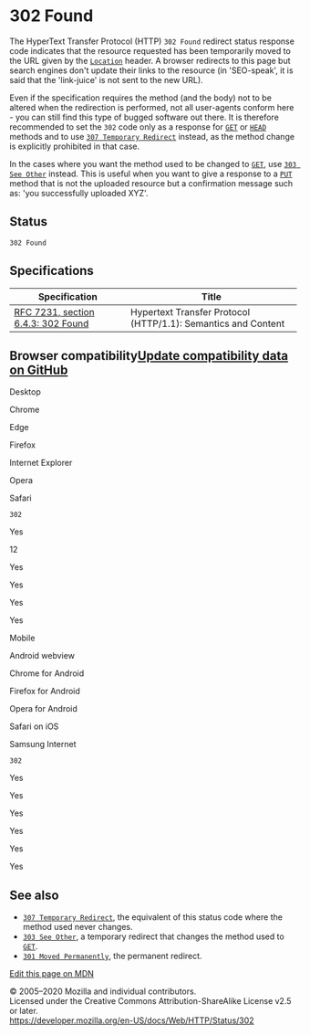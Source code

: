 302 Found
=========

The HyperText Transfer Protocol (HTTP) `302 Found` redirect status response code indicates that the resource requested has been temporarily moved to the URL given by the [`Location`](../headers/location) header. A browser redirects to this page but search engines don't update their links to the resource (in 'SEO-speak', it is said that the 'link-juice' is not sent to the new URL).

Even if the specification requires the method (and the body) not to be altered when the redirection is performed, not all user-agents conform here - you can still find this type of bugged software out there. It is therefore recommended to set the `302` code only as a response for [`GET`](../methods/get) or [`HEAD`](../methods/head) methods and to use [`307 Temporary Redirect`](307) instead, as the method change is explicitly prohibited in that case.

In the cases where you want the method used to be changed to [`GET`](../methods/get), use [`303 See Other`](303) instead. This is useful when you want to give a response to a [`PUT`](../methods/put) method that is not the uploaded resource but a confirmation message such as: 'you successfully uploaded XYZ'.

Status
------

    302 Found

Specifications
--------------

<table><thead><tr class="header"><th>Specification</th><th>Title</th></tr></thead><tbody><tr class="odd"><td><a href="https://tools.ietf.org/html/rfc7231#section-6.4.3">RFC 7231, section 6.4.3: 302 Found</a></td><td>Hypertext Transfer Protocol (HTTP/1.1): Semantics and Content</td></tr></tbody></table>

Browser compatibility<a href="https://github.com/mdn/browser-compat-data" class="bc-github-link">Update compatibility data on GitHub</a>
----------------------------------------------------------------------------------------------------------------------------------------

Desktop

<span class="bc-head-txt-label bc-head-icon-chrome">Chrome</span>

<span class="bc-head-txt-label bc-head-icon-edge">Edge</span>

<span class="bc-head-txt-label bc-head-icon-firefox">Firefox</span>

<span class="bc-head-txt-label bc-head-icon-ie">Internet Explorer</span>

<span class="bc-head-txt-label bc-head-icon-opera">Opera</span>

<span class="bc-head-txt-label bc-head-icon-safari">Safari</span>

`302`

Yes

12

Yes

Yes

Yes

Yes

Mobile

<span class="bc-head-txt-label bc-head-icon-webview_android">Android webview</span>

<span class="bc-head-txt-label bc-head-icon-chrome_android">Chrome for Android</span>

<span class="bc-head-txt-label bc-head-icon-firefox_android">Firefox for Android</span>

<span class="bc-head-txt-label bc-head-icon-opera_android">Opera for Android</span>

<span class="bc-head-txt-label bc-head-icon-safari_ios">Safari on iOS</span>

<span class="bc-head-txt-label bc-head-icon-samsunginternet_android">Samsung Internet</span>

`302`

Yes

Yes

Yes

Yes

Yes

Yes

See also
--------

-   [`307 Temporary Redirect`](307), the equivalent of this status code where the method used never changes.
-   [`303 See Other`](303), a temporary redirect that changes the method used to [`GET`](../methods/get).
-   [`301 Moved Permanently`](301), the permanent redirect.

<a href="https://developer.mozilla.org/en-US/docs/Web/HTTP/Status/302$edit" class="_attribution-link">Edit this page on MDN</a>

© 2005–2020 Mozilla and individual contributors.  
Licensed under the Creative Commons Attribution-ShareAlike License v2.5 or later.  
<a href="https://developer.mozilla.org/en-US/docs/Web/HTTP/Status/302" class="_attribution-link">https://developer.mozilla.org/en-US/docs/Web/HTTP/Status/302</a>
